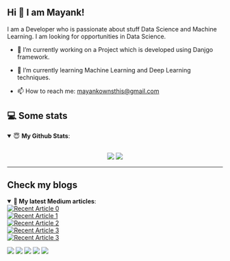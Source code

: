 ## Hi 👋 I am Mayank!

I am a Developer who is passionate about stuff Data Science and Machine Learning. I am looking for opportunities in Data Science.

- 🔭 I’m currently working on a Project which is developed using Danjgo framework.

- 🌱 I’m currently learning Machine Learning and Deep Learning techniques.

- 📫 How to reach me: mayankownsthis@gmail.com

## 💻 Some stats

<details open>
 <summary> 😇 <b>My Github Stats</b>: </summary>
<br>
<p align = "center">
  <img src = "https://github-readme-stats.vercel.app/api?username=mayank4G&show_icons=true&theme=tokyonight&line_height=27">
  <img src = "https://github-readme-stats.vercel.app/api/top-langs/?username=mayank4G&hide=css,java,html&theme=tokyonight">
</p>

</details>
<!---
## Data Science


### [Boston Airbnb Price Estimator](https://zhaoyunma.medium.com/boston-airbnb-listing-price-estimator-ea34e5370395)

<img src="DS_project/project_2.png?raw=true"/>
--->

---
 ## Check my blogs
 
<details open> 
  
 <summary><b>📑 My latest Medium articles</b>:</summary> 
   <a target="_blank" href="https://github-readme-medium-recent-article.vercel.app/medium/@porwal-mayank075/0"><img src="https://github-readme-medium-recent-article.vercel.app/medium/@porwal-mayank075/0" alt="Recent Article 0"></a>
   <br>
   <a target="_blank" href="https://github-readme-medium-recent-article.vercel.app/medium/@porwal-mayank075/1"><img src="https://github-readme-medium-recent-article.vercel.app/medium/@porwal-mayank075/1" alt="Recent Article 1"></a>
  <br>
  <a target="_blank" href="https://github-readme-medium-recent-article.vercel.app/medium/@porwal-mayank075/2"><img src="https://github-readme-medium-recent-article.vercel.app/medium/@porwal-mayank075/2" alt="Recent Article 2"></a>
  <br>
  <a target="_blank" href="https://github-readme-medium-recent-article.vercel.app/medium/@porwal-mayank075/3"><img src="https://github-readme-medium-recent-article.vercel.app/medium/@porwal-mayank075/3" alt="Recent Article 3"></a>
  <br>
  <a target="_blank" href="https://github-readme-medium-recent-article.vercel.app/medium/@porwal-mayank075/4"><img src="https://github-readme-medium-recent-article.vercel.app/medium/@porwal-mayank075/4" alt="Recent Article 3"></a>
</details>
  

[<img src="https://img.shields.io/badge/twitter-%231DA1F2.svg?&style=for-the-badge&logo=twitter&logoColor=white" />](https://twitter.com/porwal1234) [<img src="https://img.shields.io/badge/medium-%2312100E.svg?&style=for-the-badge&logo=medium&logoColor=white" />](https://medium.com/porwal-mayank075)  [<img src="https://img.shields.io/badge/linkedin-%230077B5.svg?&style=for-the-badge&logo=linkedin&logoColor=white" />](https://www.linkedin.com/in/mayankporwal1993/) [<img src = "https://img.shields.io/badge/instagram-%23E4405F.svg?&style=for-the-badge&logo=instagram&logoColor=white">](https://www.instagram.com/porwalmayank/) [<img src = "https://img.shields.io/badge/facebook-%231877F2.svg?&style=for-the-badge&logo=facebook&logoColor=white">](https://www.facebook.com/mayank.porwal1)


